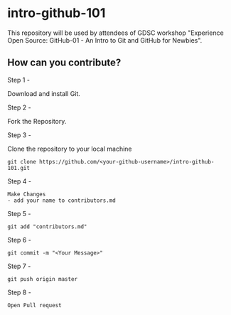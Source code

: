 # intro-github-101
This repository will be used by attendees of GDSC workshop "Experience Open Source: GitHub-01 - An Intro to Git and GitHub for Newbies".


## How can you contribute?

  Step 1 - 
  
  Download and install Git.
  
  Step 2 - 
  
  Fork the Repository.
  
  Step 3 - 
  
  Clone the repository to your local machine
  
    git clone https://github.com/<your-github-username>/intro-github-101.git
  
  Step 4 -
  
    Make Changes
    - add your name to contributors.md
  
  Step 5 -
  
    git add "contributors.md"
    
  Step 6 - 
  
    git commit -m "<Your Message>"    
   
  Step 7 -  
  
    git push origin master
    
  Step 8 -
  
    Open Pull request 
    
